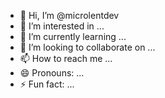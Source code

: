 - 👋 Hi, I’m @microlentdev
- 👀 I’m interested in ...
- 🌱 I’m currently learning ...
- 💞️ I’m looking to collaborate on ...
- 📫 How to reach me ...
- 😄 Pronouns: ...
- ⚡ Fun fact: ...

<!---
microlentdev/microlentdev is a ✨ special ✨ repository because its `README.md` (this file) appears on your GitHub profile.
You can click the Preview link to take a look at your changes.
--->
